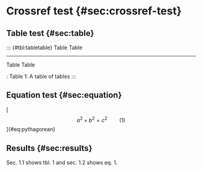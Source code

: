# Crossref test {#sec:crossref-test}

## Table test {#sec:table}

::: {#tbl:tabletable}
  Table   Table
  ------- -------
  Table   Table

  : Table 1: A table of tables
:::

## Equation test {#sec:equation}

[$$ a^2 + b^2 = c^2 \qquad{(1)}$$]{#eq:pythagorean}

## Results {#sec:results}

Sec. 1.1 shows tbl. 1 and sec. 1.2 shows eq. 1.
